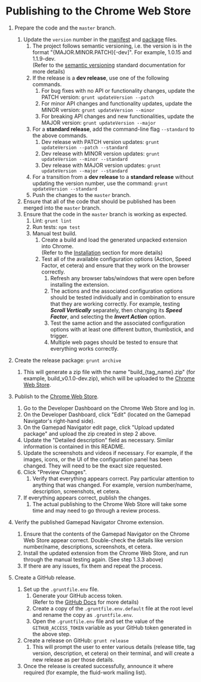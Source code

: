 <!--
Copyright (c) 2020 The Gamepad Navigator Authors
See the AUTHORS.md file at the top-level directory of this distribution and at
https://github.com/fluid-lab/gamepad-navigator/raw/master/AUTHORS.md.

Licensed under the BSD 3-Clause License. You may not use this file except in
compliance with this License.

You may obtain a copy of the BSD 3-Clause License at
https://github.com/fluid-lab/gamepad-navigator/blob/master/LICENSE
-->

# Publishing to the Chrome Web Store

1. Prepare the code and the `master` branch.
   1. Update the `version` number in the [manifest](src/manifest.json#L3) and [package](package.json#L3) files.
      1. The project follows semantic versioning, i.e. the version is in the format "{MAJOR.MINOR.PATCH}[-dev]". For
         example, 1.0.15 and 1.1.9-dev.  
         (Refer to the [semantic versioning](https://semver.org/) standard documentation for more details)
      2. If the release is a **dev release**, use one of the following commands.
         1. For bug fixes with no API or functionality changes, update the PATCH version: `grunt updateVersion --patch`
         2. For minor API changes and functionality updates, update the MINOR version: `grunt updateVersion --minor`
         3. For breaking API changes and new functionalities, update the MAJOR version: `grunt updateVersion --major`
      3. For a **standard release**, add the command-line flag `--standard` to the above commands.
         1. Dev release with PATCH version updates: `grunt updateVersion --patch --standard`
         2. Dev release with MINOR version updates: `grunt updateVersion --minor --standard`
         3. Dev release with MAJOR version updates: `grunt updateVersion --major --standard`
      4. For a transition from a **dev release** to a **standard release** without updating the version number, use the
         command: `grunt updateVersion --standard`
      5. Push the changes to the `master` branch.
   2. Ensure that all of the code that should be published has been merged into the `master` branch.
   3. Ensure that the code in the `master` branch is working as expected.
      1. Lint: `grunt lint`
      2. Run tests: `npm test`
      3. Manual test build.
         1. Create a build and load the generated unpacked extension into Chrome.  
            (Refer to the [Installation](#installation) section for more details)
         2. Test all of the available configuration options (Action, Speed Factor, et cetera) and ensure that they work
            on the browser correctly.
            1. Refresh any browser tabs/windows that were open before installing the extension.
            2. The actions and the associated configuration options should be tested individually and in combination to
               ensure that they are working correctly. For example, testing ***Scroll Vertically*** separately, then
               changing its ***Speed Factor***, and selecting the ***Invert Action*** option.
            3. Test the same action and the associated configuration options with at least one different button,
               thumbstick, and trigger.
            4. Multiple web pages should be tested to ensure that everything works correctly.

2. Create the release package: `grunt archive`
   1. This will generate a zip file with the name "build_{tag_name}.zip" (for example, build_v0.1.0-dev.zip), which
      will be uploaded to the [Chrome Web Store](https://chrome.google.com/webstore/category/extensions).

3. Publish to the [Chrome Web Store](https://chrome.google.com/webstore/category/extensions).
   1. Go to the Developer Dashboard on the Chrome Web Store and log in.
   2. On the Developer Dashboard, click "Edit" (located on the Gamepad Navigator's right-hand side).
   3. On the Gamepad Navigator edit page, click "Upload updated package" and upload the zip created in step 2 above.
   4. Update the "Detailed description" field as necessary. Similar information is contained in this README.
   5. Update the screenshots and videos if necessary. For example, if the images, icons, or the UI of the configuration
      panel has been changed. They will need to be the exact size requested.
   6. Click "Preview Changes".
      1. Verify that everything appears correct. Pay particular attention to anything that was changed. For example,
         version number/name, description, screenshots, et cetera.
   7. If everything appears correct, publish the changes.
      1. The actual publishing to the Chrome Web Store will take some time and may need to go through a review process.

4. Verify the published Gamepad Navigator Chrome extension.
   1. Ensure that the contents of the Gamepad Navigator on the Chrome Web Store appear correct. Double-check the
      details like version number/name, descriptions, screenshots, et cetera.
   2. Install the updated extension from the Chrome Web Store, and run through the manual testing again. (See step
      1.3.3 above)
   3. If there are any issues, fix them and repeat the process.

5. Create a GitHub release.
   1. Set up the `.gruntfile.env` file.
      1. Generate your GitHub access token.  
         (Refer to the [GitHub Docs](https://tinyurl.com/yxsbzjme) for more details)
      2. Create a copy of the `.gruntfile.env.default` file at the root level and rename the copy as `.gruntfile.env`.
      3. Open the `.gruntfile.env` file and set the value of the `GITHUB_ACCESS_TOKEN` variable as your GitHub token
         generated in the above step.
   2. Create a release on GitHub: `grunt release`
      1. This will prompt the user to enter various details (release title, tag version, description, et cetera) on
         their terminal, and will create a new release as per those details.
   3. Once the release is created successfully, announce it where required (for example, the fluid-work mailing list).
